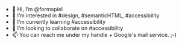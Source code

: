 - 👋 Hi, I’m @formspiel
- 👀 I’m interested in #design, #semanticHTML, #accessibility
- 🌱 I’m currently learning #accessibility
- 💞️ I’m looking to collaborate on #accessibility
- 📫 You can reach me under my handle + Google's mail service. ;-)

<!---
formspiel/formspiel is a ✨ special ✨ repository because its `README.md` (this file) appears on your GitHub profile.
You can click the Preview link to take a look at your changes.
--->
